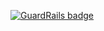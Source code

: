 
[![GuardRails badge](https://badges.production.guardrails.io/shtakai/cd_js2_faundamental_1.svg)](https://www.guardrails.io)

